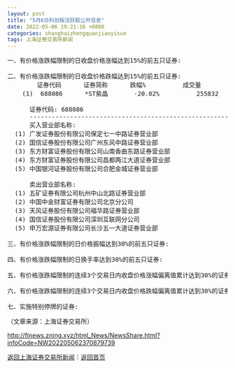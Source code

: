```yaml
---
layout: post
title: "5月6日科创板活跃股公开信息"
date: 2022-05-06 19:21:16 +0800
categories: shanghaizhengquanjiaoyisuo
tags: 上海证券交易所新闻
---
```

<pre>一、有价格涨跌幅限制的日收盘价格涨幅达到15%的前五只证券:<br /><br />二、有价格涨跌幅限制的日收盘价格跌幅达到15%的前五只证券:<br />        证券代码      证券简称      跌幅%          成交量        成交金额(万元)<br />    (1)  688086      *ST紫晶       -20.02%          255832             189.06<br /><br />      证券代码: 688086                                                                    证券简称: *ST紫晶 <br />      ------------------------------------------------------------------------------------------------------<br />      买入营业部名称:                                                                      累计买入金额(元):<br />  (1) 广发证券股份有限公司保定七一中路证券营业部                                                   179414.42<br />  (2) 国信证券股份有限公司广州东风中路证券营业部                                                   125556.10<br />  (3) 东方财富证券股份有限公司山南香曲东路证券营业部                                               112328.00<br />  (4) 东方财富证券股份有限公司昌都两江大道证券营业部                                               103460.00<br />  (5) 中国银河证券股份有限公司合肥金城证券营业部                                                    91340.40<br /><br />      卖出营业部名称:                                                                      累计卖出金额(元):<br />  (1) 五矿证券有限公司杭州中山北路证券营业部                                                       739000.00<br />  (2) 中国中金财富证券有限公司北京分公司                                                           275802.19<br />  (3) 天风证券股份有限公司福华路证券营业部                                                         199530.00<br />  (4) 国信证券股份有限公司深圳互联网分公司                                                         155190.00<br />  (5) 申万宏源证券有限公司长沙五一大道证券营业部                                                   124898.39<br /><br />三、有价格涨跌幅限制的日价格振幅达到30%的前五只证券:<br /><br />四、有价格涨跌幅限制的日换手率达到30%的前五只证券:<br /><br />五、有价格涨跌幅限制的连续3个交易日内收盘价格涨幅偏离值累计达到30%的证券:<br /><br />六、有价格涨跌幅限制的连续3个交易日内收盘价格跌幅偏离值累计达到30%的证券:<br /><br />七、实施特别停牌的证券:<br /></pre><p class="em_media">（文章来源：上海证券交易所）</p>

<http://finews.zning.xyz/html_News/NewsShare.html?infoCode=NW202205062370879739>

[返回上海证券交易所新闻](//finews.withounder.com/category/shanghaizhengquanjiaoyisuo.html)｜[返回首页](//finews.withounder.com/)